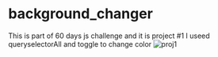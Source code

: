 
# background_changer
This is part of 60 days js challenge and it is project #1
I useed queryselectorAll and toggle to change color
![proj1](https://user-images.githubusercontent.com/71884601/117562733-e3621f00-b0c0-11eb-9799-25a4fe17022d.PNG)
